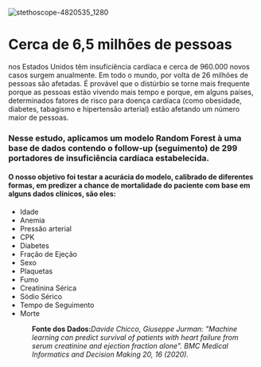 ![stethoscope-4820535_1280](https://user-images.githubusercontent.com/73612432/98682496-bff12e00-2342-11eb-9776-df58771bb8ba.jpg)







<h1>Cerca de 6,5 milhões de pessoas</h1> nos Estados Unidos têm insuficiência cardíaca e cerca de 960.000 novos casos surgem anualmente. Em todo o mundo, por volta de 26 milhões de pessoas são afetadas. É provável que o distúrbio se torne mais frequente porque as pessoas estão vivendo mais tempo e porque, em alguns países, determinados fatores de risco para doença cardíaca (como obesidade, diabetes, tabagismo e hipertensão arterial) estão afetando um número maior de pessoas.

<h3>Nesse estudo, aplicamos um modelo Random Forest à uma base de dados contendo o follow-up (seguimento) de 299 portadores de insuficiência cardíaca estabelecida.</h3>
<h4>O nosso objetivo foi testar a acurácia do modelo, calibrado de diferentes formas, em predizer a chance de mortalidade do paciente com base em alguns dados clínicos, são eles:</h4>
<ul>
  <li>Idade</li>
  <li>Anemia</li>
  <li>Pressão arterial</li>
  <li>CPK</li>
  <li>Diabetes</li>
  <li>Fração de Ejeção</li>
  <li>Sexo</li>
  <li>Plaquetas</li>
  <li>Fumo</li>
  <li>Creatinina Sérica</li>
  <li>Sódio Sérico</li>
  <li>Tempo de Seguimento</li>
  <li>Morte</li>
<ul>
  
<b>Fonte dos Dados:</b><i>Davide Chicco, Giuseppe Jurman: "Machine learning can predict survival of patients with heart failure from serum creatinine and ejection fraction alone". BMC Medical Informatics and Decision Making 20, 16 (2020).</i>

